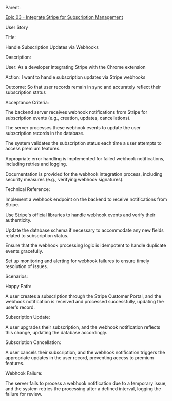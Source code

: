 Parent: 

[Epic 03 - Integrate Stripe for Subscription Management](epic-03.md)

User Story

Title:

Handle Subscription Updates via Webhooks

Description:

User:
As a developer integrating Stripe with the Chrome extension

Action:
I want to handle subscription updates via Stripe webhooks

Outcome:
So that user records remain in sync and accurately reflect their subscription status

Acceptance Criteria:

The backend server receives webhook notifications from Stripe for subscription events (e.g., creation, updates, cancellations).

The server processes these webhook events to update the user subscription records in the database.

The system validates the subscription status each time a user attempts to access premium features.

Appropriate error handling is implemented for failed webhook notifications, including retries and logging.

Documentation is provided for the webhook integration process, including security measures (e.g., verifying webhook signatures).

Technical Reference:

Implement a webhook endpoint on the backend to receive notifications from Stripe.

Use Stripe's official libraries to handle webhook events and verify their authenticity.

Update the database schema if necessary to accommodate any new fields related to subscription status.

Ensure that the webhook processing logic is idempotent to handle duplicate events gracefully.

Set up monitoring and alerting for webhook failures to ensure timely resolution of issues.

Scenarios:

Happy Path:

A user creates a subscription through the Stripe Customer Portal, and the webhook notification is received and processed successfully, updating the user's record.

Subscription Update:

A user upgrades their subscription, and the webhook notification reflects this change, updating the database accordingly.

Subscription Cancellation:

A user cancels their subscription, and the webhook notification triggers the appropriate updates in the user record, preventing access to premium features.

Webhook Failure:

The server fails to process a webhook notification due to a temporary issue, and the system retries the processing after a defined interval, logging the failure for review.
